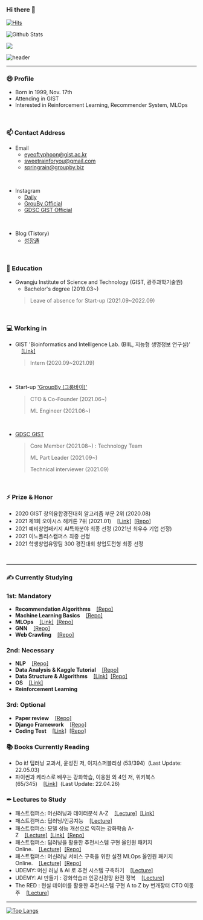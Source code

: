 ### Hi there 👋
[![Hits](https://hits.seeyoufarm.com/api/count/incr/badge.svg?url=https%3A%2F%2Fgithub.com%2FKangbeenKo&count_bg=%23C5CDFF&title_bg=%236DF560&icon=&icon_color=%23FFFFFF&title=hits&edge_flat=false)](https://hits.seeyoufarm.com)

<!-- ![your id](https://road-to-kaggle-grandmaster.vercel.app/api/simple/KangbeenKo) -->

<!--
![competition](https://road-to-kaggle-grandmaster.vercel.app/api/badges/subinium/competition)
![dataset](https://road-to-kaggle-grandmaster.vercel.app/api/badges/KangbeenKo/dataset)
![notebook](https://road-to-kaggle-grandmaster.vercel.app/api/badges/KangbeenKo/notebook)
![discussion](https://road-to-kaggle-grandmaster.vercel.app/api/badges/KangbeenKo/discussion)
-->

![Github Stats](https://github-readme-stats.vercel.app/api?username=KevinTheRainmaker&show_icons=true&theme=onedark)

<a href="https://opgc.me/#/users/KevinTheRainmaker" target="_blank"><img src="https://api.opgc.me/githubs/users/KevinTheRainmaker/tag/?theme=basic" /></a>

![header](https://capsule-render.vercel.app/api?type=soft&color=auto&height=50&section=header&text=KevinTheRainmaker&fontSize=30&animation=twinkling)

----
### 😄 Profile
- Born in 1999, Nov. 17th
- Attending in GIST 
- Interested in Reinforcement Learning, Recommender System, MLOps
</br>

### 📫 Contact Address
- Email
  - eyeoftyphoon@gist.ac.kr
  - sweetrainforyou@gmail.com
  - springrain@groupby.biz
</br>

- Instagram
  - <a href = "https://www.instagram.com/riverbeen_u_everseen/">Daily</a>
  - <a href = "https://www.instagram.com/groupby_official/">GrouBy Official</a>
  - <a href = "https://www.instagram.com/gdsc_kr_gist/">GDSC GIST Official</a>
</br>


- Blog (Tistory)
  - <a href = "https://kevin-rain.tistory.com/">성장通</a>
</br>


### 🔭 Education
- Gwangju Institute of Science and Technology (GIST, 광주과학기술원)
  - Bachelor's degree (2019.03~)
  > Leave of absence for Start-up (2021.09~2022.09)  
</br>


### 💻 Working in
- GIST 'Bioinformatics and Intelligence Lab. (BIIL, 지능형 생명정보 연구실)' &nbsp;&nbsp;&nbsp;&nbsp;<a href = "https://www.biil-gist.net/">[Link]</a>
  > Intern (2020.09~2021.09)
</br>

- Start-up <a href='https://groupby.oopy.io/'>'GroupBy (그룹바이)'</a>

  > CTO & Co-Founder (2021.06~)
  > 
  > ML Engineer (2021.06~)
</br>

- <a href = "https://gdsc.community.dev/gwangju-institute-of-science-and-technology/">GDSC GIST</a>

  > Core Member (2021.08~) : Technology Team
  >
  > ML Part Leader (2021.09~)
  >
  > Technical interviewer (2021.09)
</br>


### ⚡ Prize & Honor
- 2020 GIST 창의융합경진대회 알고리즘 부문 2위 (2020.08)
- 2021 제1회 오아시스 해커톤 7위 (2021.01)&nbsp;&nbsp;&nbsp;&nbsp;<a href = "https://www.notion.so/BugBug-B5-566195bdb1d7488e98b479a41589b3a8">[Link]</a>&nbsp;&nbsp;<a href = "https://github.com/KevinTheRainmaker/BugBug">[Repo]</a>
- 2021 예비창업패키지 AI특화분야 최종 선정 (2021년 최우수 기업 선정)
- 2021 이노폴리스캠퍼스 최종 선정
- 2021 학생창업유망팀 300 경진대회 창업도전형 최종 선정
</br>


----

### ✍ Currently Studying
### 1st: Mandatory
- **Recommendation Algorithms**&nbsp;&nbsp;&nbsp;&nbsp;<a href = "https://github.com/KevinTheRainmaker/Recommendation_Algorithms">[Repo]</a>
- **Machine Learning Basics**&nbsp;&nbsp;&nbsp;&nbsp;<a href = "https://github.com/KevinTheRainmaker/ML_DL_Basics">[Repo]</a>
- **MLOps**&nbsp;&nbsp;&nbsp;&nbsp;<a href = "https://kevin-rain.tistory.com/category/MLOps">[Link]</a>&nbsp;&nbsp;<a href = "https://github.com/KevinTheRainmaker/MLOps">[Repo]</a>
- **GNN**&nbsp;&nbsp;&nbsp;&nbsp;<a href="https://github.com/KevinTheRainmaker/ML_DL_Basics/tree/master/GNN_Study">[Repo]</a>
- **Web Crawling**&nbsp;&nbsp;&nbsp;&nbsp;<a href="https://github.com/KevinTheRainmaker/Web_Crawling_and_Data_Analysis">[Repo]</a>
### 2nd: Necessary
- **NLP**&nbsp;&nbsp;&nbsp;&nbsp;<a href="https://github.com/GDSC-GIST/AI-ML_Team_5">[Repo]</a>
- **Data Analysis & Kaggle Tutorial**&nbsp;&nbsp;&nbsp;&nbsp;<a href = "https://github.com/KevinTheRainmaker/Kaggle_Novice_to_GrandMaster">[Repo]</a>
- **Data Structure & Algorithms**&nbsp;&nbsp;&nbsp;&nbsp;<a href = "https://kevin-rain.tistory.com/category/Data%20Structure">[Link]</a>&nbsp;&nbsp;<a href = "https://github.com/KevinTheRainmaker/DataStructure">[Repo]</a>
- **OS**&nbsp;&nbsp;&nbsp;&nbsp;<a href = "https://kevin-rain.tistory.com/category/%EC%BB%B4%ED%93%A8%ED%84%B0%20%EA%B3%B5%ED%95%99%20%EA%B8%B0%EB%B3%B8/%EC%9A%B4%EC%98%81%EC%B2%B4%EC%A0%9C%20%28OS%29">[Link]</a>
- **Reinforcement Learning**
### 3rd: Optional
- **Paper review**&nbsp;&nbsp;&nbsp;&nbsp;<a href = "https://github.com/KevinTheRainmaker/Paper_Review">[Repo]</a>
- **Django Framework**&nbsp;&nbsp;&nbsp;&nbsp;<a href = "https://github.com/KevinTheRainmaker/Django_Study">[Repo]</a>
- **Coding Test**&nbsp;&nbsp;&nbsp;&nbsp;<a href = "https://programmers.co.kr/learn/challenges">[Link]</a>&nbsp;&nbsp;<a href = "https://github.com/KevinTheRainmaker/CodingTest">[Repo]</a>

### 📚 Books Currently Reading
<!--
- 열혈 자료구조, 윤성우 저, 오렌지미디어 (238/600)&nbsp;&nbsp;&nbsp;&nbsp;<a href = "https://kevin-rain.tistory.com/category/Data%20Structure%20%26%20Algorithms">[Link]</a>&nbsp;&nbsp;<a href = "https://github.com/KevinTheRainmaker/DataStructure">[Repo]</a>&nbsp;&nbsp;(Last Update: 21.12.14)
- 살아 움직이는 머신러닝 파이프라인 설계, 하네스 하프케 외 1인 저, O'REILLY (162/414)&nbsp;&nbsp;&nbsp;&nbsp;<a href = "https://kevin-rain.tistory.com/category/MLOps">[Link]</a>&nbsp;&nbsp;(Last Update: 22.01.26)
- 한 줄씩 따라 해보는 파이토치 딥러닝 프로젝트 모음집, 이경택 외 8인 저, 비제이퍼블릭 (42/360)&nbsp;&nbsp;&nbsp;&nbsp;<a href = "https://github.com/KevinTheRainmaker/Pytorch_Projects">[Repo]</a>&nbsp;&nbsp;(Last Update: 21.10.12)
- 웹 크롤링과 데이터 분석 with 파이썬, 장철원 저, 프로그래밍 인사이트 (102/293)&nbsp;&nbsp;&nbsp;&nbsp;<a href = "https://github.com/KevinTheRainmaker/Web_Crawling_and_Data_Analysis">[Repo]</a>&nbsp;&nbsp;(Last Update: 22.02.03)
-->
- Do it! 딥러닝 교과서, 윤성진 저, 이지스퍼블리싱 (53/394)&nbsp;&nbsp;(Last Update: 22.05.03)
- 파이썬과 케라스로 배우는 강화학습, 이웅원 외 4인 저, 위키북스 (65/345)&nbsp;&nbsp;&nbsp;&nbsp;<a href = "https://kevin-rain.tistory.com/category/ML%26DL/Reinforcement%20Learning">[Link]</a>&nbsp;&nbsp;(Last Update: 22.04.26)
<!---
- 머신러닝 교과서 with 파이썬, 사이킷런, 텐서플로, 세바스찬 라시카 외 1인 저, 길벗 (64/609)&nbsp;&nbsp;&nbsp;&nbsp;<a href = "https://github.com/KevinTheRainmaker/ML_DL_Basics/ML_TextBook_SKTF">[Repo]</a>&nbsp;&nbsp;(Last Update: None)
- Coding The Matrix, 필립 클라인 저, 루비페이퍼 (--/588)&nbsp;&nbsp;&nbsp;&nbsp;<a href = "https://github.com/KevinTheRainmaker/Coding_Mathematics/tree/master/Coding%20The%20Matrix">[Repo]</a>
- 파이썬 머신러닝 완벽 가이드, 권철민 저, 위키북스 (117/625)&nbsp;&nbsp;&nbsp;&nbsp;<a href = "https://github.com/KevinTheRainmaker/ML_DL_Basics/ML_Guide">[Repo]</a>&nbsp;&nbsp;(Last Update: None)
- 처음 시작하는 딥러닝, 세스 와이드먼 저, 한빛미디어 (--/273)&nbsp;&nbsp;&nbsp;&nbsp;<a href = "https://github.com/KevinTheRainmaker/ML_DL_Basics/DL_from_Scratch">[Repo]</a>&nbsp;&nbsp;(Last Update: None)-->

### ✒ Lectures to Study
- 패스트캠퍼스: 머신러닝과 데이터분석 A-Z&nbsp;&nbsp;&nbsp;&nbsp;<a href = "https://www.fastcampus.co.kr/data_online_dataadv">[Lecture]</a>&nbsp;&nbsp;<a href = "https://kevin-rain.tistory.com/category/%EB%A8%B8%EC%8B%A0%EB%9F%AC%EB%8B%9D%20%EB%94%A5%EB%9F%AC%EB%8B%9D">[Link]</a>
- 패스트캠퍼스: 딥러닝/인공지능&nbsp;&nbsp;&nbsp;&nbsp;<a href = "https://www.fastcampus.co.kr/data_online_deep">[Lecture]</a>&nbsp;&nbsp;
- 패스트캠퍼스: 모델 성능 개선으로 익히는 강화학습 A-Z&nbsp;&nbsp;&nbsp;&nbsp;<a href = "https://www.fastcampus.co.kr/data_online_rein">[Lecture]</a>&nbsp;&nbsp;<a href = "https://www.notion.so/f387345c41b842728265dbd3640a5df6?v=13065f24cabd4d21bd5a2edd2b818682">[Link]</a>&nbsp;&nbsp;<a href = "https://github.com/KevinTheRainmaker/Reinforcement_Learning_AtoZ">[Repo]</a>
- 패스트캠퍼스: 딥러닝을 활용한 추천시스템 구현 올인원 패키지 Online.&nbsp;&nbsp;&nbsp;&nbsp;<a href = "https://fastcampus.co.kr/data_online_rs">[Lecture]</a>&nbsp;&nbsp;<a href = "https://github.com/KevinTheRainmaker/Recommendation_Algorithms/tree/main/colab/fastcampus">[Repo]</a>
- 패스트캠퍼스: 머신러닝 서비스 구축을 위한 실전 MLOps 올인원 패키지 Online.&nbsp;&nbsp;&nbsp;&nbsp;<a href = "https://fastcampus.co.kr/data_online_mlops">[Lecture]</a>&nbsp;&nbsp;<a href = "https://github.com/KevinTheRainmaker/Data_and_Model_Management">[Repo]</a>
- UDEMY: 머신 러닝 & AI 로 추천 시스템 구축하기&nbsp;&nbsp;&nbsp;&nbsp;<a href = "https://www.udemy.com/course/best-recommender-system/">[Lecture]</a><!--&nbsp;&nbsp;<a href = "https://github.com/KevinTheRainmaker/Recommendation_Algorithms/tree/main/colab/fastcampus">[Repo]</a>-->
- UDEMY: AI 만들기 : 강화학습과 인공신경망 완전 정복&nbsp;&nbsp;&nbsp;&nbsp;<a href = "https://www.udemy.com/course/best-ai-17-hours/">[Lecture]</a>
- The RED : 현실 데이터를 활용한 추천시스템 구현 A to Z by 번개장터 CTO 이동주&nbsp;&nbsp;&nbsp;&nbsp;<a href = "https://fastcampus.co.kr/data_red_ldj">[Lecture]</a>
----
<!--
**KangbeenKo/KangbeenKo** is a ✨ _special_ ✨ repository because its `README.md` (this file) appears on your GitHub profile.
Here are some ideas to get you started:

- 🔭 I’m currently working on ...
- 🌱 I’m currently learning ...
- 👯 I’m looking to collaborate on ...
- 🤔 I’m looking for help with ...
- 💬 Ask me about ...
- 📫 How to reach me: ...
- 😄 Pronouns: ...
- ⚡ Fun fact: ...
-->
[![Top Langs](https://github-readme-stats.vercel.app/api/top-langs/?username=KevinTheRainmaker&&hide=jupyter%20notebook&layout=compact)](https://github.com/KevinTheRainmaker/github-readme-stats)
<!--[![KevinTheRainmaker's wakatime stats](https://github-readme-stats.vercel.app/api/wakatime?username=KevinTheRainmaker)](https://wakatime.com/@KevinTheRainmaker)-->
